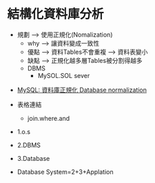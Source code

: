 # 結構化資料庫分析
* 規劃 —> 使用正規化(Nomalization)
    - why —> 讓資料變成一致性
    - 優點 —> 資料Tables不會重複
           —> 資料表變小
    - 缺點 —> 正規化越多層Tables被分割得越多
    - DBMS
        - MySOL.SOL sever 
- [MySQL: 資料庫正規化 Database normalization](https://ithelp.ithome.com.tw/articles/10223029)

- 表格連結
    - join.where.and
- 1.o.s
- 2.DBMS
- 3.Database
- Database System=2+3+Applation
